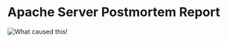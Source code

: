 # Apache Server Postmortem Report
![What caused this!](https://assets-global.website-files.com/5c51758c58939b30a6fd3d73/63954b879834c146bbb418fc_retrospectives-p-500.webp)